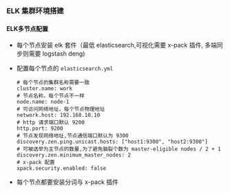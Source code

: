 ### ELK 集群环境搭建

#### ELK多节点配置

* 每个节点安装 elk 套件（最低 elasticsearch,可视化需要 x-pack 插件, 多端同步则需要 logstash deng)

* 配置每个节点的 `elasticsearch.yml`

  ```
  # 每个节点的集群名称需要一致
  cluster.name: work
  # 节点名称，每个节点不一样
  node.name: node-1
  # 可访问网络地址，每个节点物理地址
  network.host: 192.168.10.10
  # http 请求端口默认 9200
  http.port: 9200
  # 节点发现网络地址,节点通信端口默认为 9300
  discovery.zen.ping.unicast.hosts: ["host1:9300", "host2:9300"]
  # 可被选举为主节点的数量,为了避免脑裂个数为 master-eligible nodes / 2 + 1 
  discovery.zen.minimum_master_nodes: 2
  # x-pack 配置
  xpack.security.enabled: false
  ```

* 每个节点都要安装分词与 x-pack 插件

